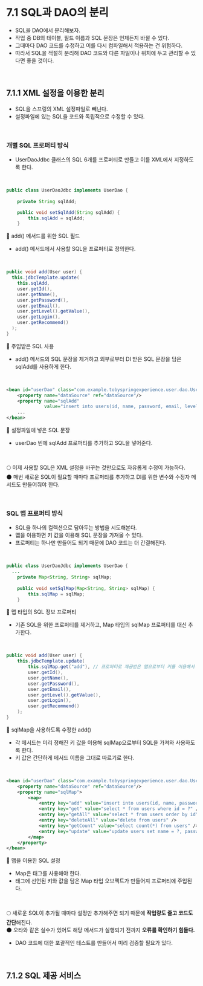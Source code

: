 # 7.1 SQL과 DAO의 분리
- SQL을 DAO에서 분리해보자.
- 작업 중 DB의 테이블, 필드 이름과 SQL 문장은 언제든지 바뀔 수 있다.
- 그때마다 DAO 코드를 수정하고 이를 다시 컴파일해서 적용하는 건 위험하다.
- 따라서 SQL을 적절히 분리해 DAO 코드와 다른 파일이나 위치에 두고 관리할 수 있다면 좋을 것이다.

<br/>

## 7.1.1 XML 설정을 이용한 분리
- SQL을 스프링의 XML 설정파일로 빼닌다.
- 설정파일에 있는 SQL을 코드와 독립적으로 수정할 수 있다.

<br/>

### 개별 SQL 프로퍼티 방식
- UserDaoJdbc 클래스의 SQL 6개를 프로퍼티로 만들고 이를 XML에서 지정하도록 한다.

<br/>

```java
public class UserDaoJdbc implements UserDao {
	
	private String sqlAdd;

	public void setSqlAdd(String sqlAdd) {
		this.sqlAdd = sqlAdd;
	}
```
🔼 add() 메서드를 위한 SQL 필드
- add() 메서드에서 사용할 SQL을 프로퍼티로 정의한다.

<br/>

```java
public void add(User user) {
  this.jdbcTemplate.update(
    this.sqlAdd,
    user.getId(),
    user.getName(),
    user.getPassword(),
    user.getEmail(),
    user.getLevel().getValue(),
    user.getLogin(),
    user.getRecommend()
  );
}
```
🔼 주입받은 SQL 사용
- add() 메서드의 SQL 문장을 제거하고 외부로부터 DI 받은 SQL 문장을 담은 sqlAdd를 사용하게 한다.

<br/>

```xml
<bean id="userDao" class="com.example.tobyspringexperience.user.dao.UserDaoJdbc">
    <property name="dataSource" ref="dataSource"/>
    <property name="sqlAdd"
              value="insert into users(id, name, password, email, level, login, recommend) values(?,?,?,?,?,?,?)"/>
    ...
</bean>
```
🔼 설정파일에 넣은 SQL 문장
- userDao 빈에 sqlAdd 프로퍼티를 추가하고 SQL을 넣어준다.

<br/>

🌕 이제 사용할 SQL은 XML 설정을 바꾸는 것만으로도 자유롭게 수정이 가능하다. <br/>
🌑 매번 새로운 SQL이 필요할 때마다 프로퍼티를 추가하고 DI를 위한 변수와 수정자 메서드도 만들어줘야 한다.

<br/>

### SQL 맵 프로퍼티 방식
- SQL을 하나의 컬렉션으로 담아두는 방법을 시도해본다.
- 맵을 이용하면 키 값을 이용해 SQL 문장을 가져올 수 있다.
- 프로퍼티는 하나만 만들어도 되기 때문에 DAO 코드는 더 간결해진다.

<br/>

```java
public class UserDaoJdbc implements UserDao {
  ...
	private Map<String, String> sqlMap;
	
	public void setSqlMap(Map<String, String> sqlMap) {
		this.sqlMap = sqlMap;
	}
```
🔼 맵 타입의 SQL 정보 프로퍼티
- 기존 SQL을 위한 프로퍼티를 제거하고, Map 타입의 sqlMap 프로퍼티를 대신 추가한다.

<br/>

```java
public void add(User user) {
    this.jdbcTemplate.update(
        this.sqlMap.get("add"), // 프로퍼티로 제공받은 맵으로부터 키를 이용해서 필요한 SQL을 가져온다.
        user.getId(),
        user.getName(),
        user.getPassword(),
        user.getEmail(),
        user.getLevel().getValue(),
        user.getLogin(),
        user.getRecommend()
    );
}
```
🔼 sqlMap을 사용하도록 수정한 add()
- 각 메서드는 미리 정해진 키 값을 이용해 sqlMap으로부터 SQL을 가져와 사용하도록 한다.
- 키 값은 간단하게 메서드 이름을 그대로 따르기로 한다.

<br/>

```xml
<bean id="userDao" class="com.example.tobyspringexperience.user.dao.UserDaoJdbc">
    <property name="dataSource" ref="dataSource"/>
    <property name="sqlMap">
        <map>
            <entry key="add" value="insert into users(id, name, password, email, level, login, recommend) values (?,?,?,?,?,?,?)" />
            <entry key="get" value="select * from users where id = ?" />
            <entry key="getAll" value="select * from users order by id" />
            <entry key="deleteAll" value="delete from users" />
            <entry key="getCount" value="select count(*) from users" />
            <entry key="update" value="update users set name = ?, password = ?, email = ?, level = ?, login = ?, recommend = ? where id = ?" />
        </map>
    </property>
</bean>
```
🔼 맵을 이용한 SQL 설정
- Map은 <map> 태그를 사용해야 한다.
- <entry> 태그에 선언된 키와 값을 담은 Map 타입 오브젝트가 만들어져 프로퍼티에 주입된다.

<br/>

🌕 새로운 SQL이 추가될 때마다 <entry> 설정만 추가해주면 되기 때문에 **작업량도 줄고 코드도 간단**해진다. <br/>
🌑 오타와 같은 실수가 있어도 해당 메서드가 실행되기 전까지 **오류를 확인하기 힘들다.**
- DAO 코드에 대한 포괄적인 테스트를 만들어서 미리 검증할 필요가 있다.

<br/>

## 7.1.2 SQL 제공 서비스
